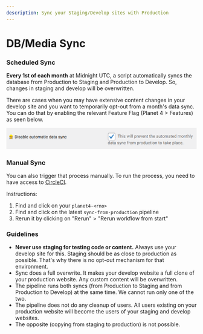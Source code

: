 ```yaml
---
description: Sync your Staging/Develop sites with Production
---
```


# DB/Media Sync

### Scheduled Sync

**Every 1st of each month** at Midnight UTC, a script automatically syncs the database from Production to Staging and Production to Develop. So, changes in staging and develop will be overwritten.

There are cases when you may have extensive content changes in your develop site and you want to temporarily opt-out from a month's data sync. You can do that by enabling the relevant Feature Flag (Planet 4 > Features) as seen below.

![Planet 4 > Features](../../.gitbook/assets/disable-data-sync.png)

### Manual Sync

You can also trigger that process manually. To run the process, you need to have access to [CircleCI](https://app.circleci.com/projects/project-dashboard/github/greenpeace).

Instructions:

1. Find and click on your `planet4-<rno>`
2. Find and click on the latest `sync-from-production` pipeline
3. Rerun it by clicking on "Rerun" > "Rerun workflow from start"

### Guidelines

* **Never use staging for testing code or content.** Always use your develop site for this. Staging should be as close to production as possible. That's why there is no opt-out mechanism for that environment.
* Sync does a full overwrite. It makes your develop website a full clone of your production website. Any custom content will be overwritten.
* The pipeline runs both syncs (from Production to Staging and from Production to Develop) at the same time. We cannot run only one of the two.
* The pipeline does not do any cleanup of users. All users existing on your production website will become the users of your staging and develop websites.
* The opposite (copying from staging to production) is not possible.
